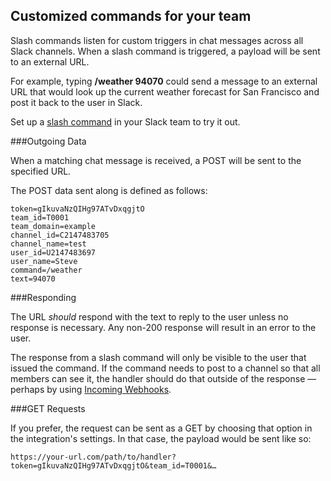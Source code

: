 ## Customized commands for your team

Slash commands listen for custom triggers in chat messages across all Slack channels. When a slash command is triggered, a payload will be sent to an external URL.

For example, typing **/weather 94070** could send a message to an external URL that would look up the current weather forecast for San Francisco and post it back to the user in Slack.

Set up a [slash command](https://my.slack.com/services/new/slash-commands/) in your Slack team to try it out.

###Outgoing Data

When a matching chat message is received, a POST will be sent to the specified URL.

The POST data sent along is defined as follows:

	token=gIkuvaNzQIHg97ATvDxqgjtO
	team_id=T0001
	team_domain=example
	channel_id=C2147483705
	channel_name=test
	user_id=U2147483697
	user_name=Steve
	command=/weather
	text=94070

###Responding

The URL _should_ respond with the text to reply to the user unless no response is necessary. Any non-200 response will result in an error to the user.

The response from a slash command will only be visible to the user that issued the command.  If the command needs to post to a channel so that all members can see it, the handler should do that outside of the response — perhaps by using [Incoming Webhooks](/incoming-webhooks).

###GET Requests

If you prefer, the request can be sent as a GET by choosing that option in the integration's settings. In that case, the payload would be sent like so:

    https://your-url.com/path/to/handler?token=gIkuvaNzQIHg97ATvDxqgjtO&team_id=T0001&…
